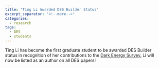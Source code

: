 ```yaml
---
title: "Ting Li Awarded DES Builder Status"
excerpt_separator: "<!--more-->"
categories:
  - research
tags:
  - DES
  - students
---
```

Ting Li has become the first graduate student to be awarded DES Builder status in recognition of her contributions to the [Dark Energy Survey.](http://www.darkenergysurvey.org/) Li will now be listed as an author on all DES papers!